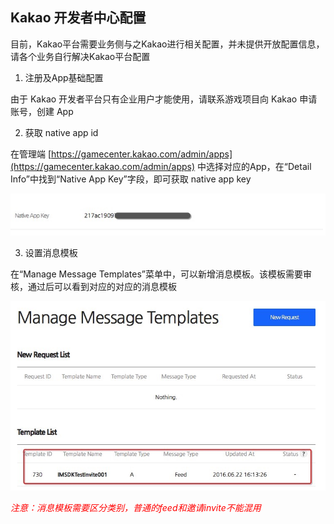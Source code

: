 ## Kakao 开发者中心配置

目前，Kakao平台需要业务侧与之Kakao进行相关配置，并未提供开放配置信息，请各个业务自行解决Kakao平台配置

1. 注册及App基础配置

 由于 Kakao 开发者平台只有企业用户才能使用，请联系游戏项目向 Kakao 申请账号，创建 App

2. 获取 native app id

 在管理端 [https://gamecenter.kakao.com/admin/apps](https://gamecenter.kakao.com/admin/apps) 中选择对应的App，在“Detail Info”中找到“Native App Key”字段，即可获取 native app key

 ![Kakao Native App ID](../../assets/Images/Kakao/kakao_get_native_app_id.jpg)

3. 设置消息模板

 在“Manage Message Templates”菜单中，可以新增消息模板。该模板需要审核，通过后可以看到对应的对应的消息模板

 ![Kakao message template](../../assets/Images/Kakao/kakao_message_template.jpg)

 *<font color=red>注意：消息模板需要区分类别，普通的feed和邀请invite不能混用<font>*


